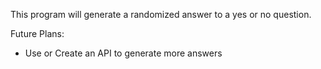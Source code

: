 This program will generate a randomized answer to a yes or no question. 

Future Plans:

- Use or Create an API to generate more answers
